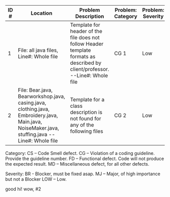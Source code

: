 | ID #  | Location  | Problem Description   | Problem: Category | Problem: Severity  |
|---|---|---|---|--|
| 1 | File: all java files, Line#: Whole file |Template for header of the file does not follow Header template formats as described by client/professor. --Line#: Whole file | CG 1  | Low |
| 2 | File: Bear.java, Bearworkshop.java, casing.java, clothing.java, Embroidery.java, Main.java, NoiseMaker.java, stuffing.java --Line#: Whole file |Template for a class description is not found for any of the following files | CG 2 | Low |


Category:	CS – Code Smell defect. CG – Violation of a coding guideline. Provide the guideline number. FD – Functional defect. Code will not produce the expected result. MD – Miscellaneous defect, for all other defects.

Severity: BR - Blocker, must be fixed asap. MJ – Major, of high importance but not a Blocker LOW – Low.

good hi! wow, #2
